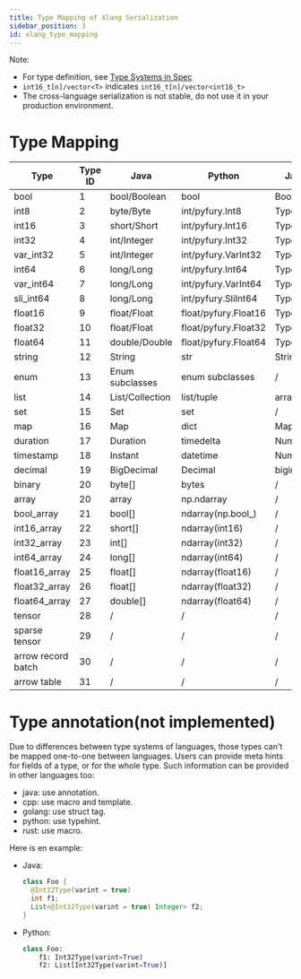 ```yaml
---
title: Type Mapping of Xlang Serialization
sidebar_position: 3
id: xlang_type_mapping
---
```


Note:

- For type definition, see [Type Systems in Spec](../specification/xlang_serialization_spec.md#type-systems)
- `int16_t[n]/vector<T>` indicates `int16_t[n]/vector<int16_t>`
- The cross-language serialization is not stable, do not use it in your production environment.

# Type Mapping

| Type               | Type ID | Java            | Python               | Javascript      | C++                            | Golang           | Rust             |
|--------------------|---------|-----------------|----------------------|-----------------|--------------------------------|------------------|------------------|
| bool               | 1       | bool/Boolean    | bool                 | Boolean         | bool                           | bool             | bool             |
| int8               | 2       | byte/Byte       | int/pyfury.Int8      | Type.int8()     | int8_t                         | int8             | i8               |
| int16              | 3       | short/Short     | int/pyfury.Int16     | Type.int16()    | int16_t                        | int16            | i6               |
| int32              | 4       | int/Integer     | int/pyfury.Int32     | Type.int32()    | int32_t                        | int32            | i32              |
| var_int32          | 5       | int/Integer     | int/pyfury.VarInt32  | Type.varint32() | fury::varint32_t               | fury.varint32    | fury::varint32   |
| int64              | 6       | long/Long       | int/pyfury.Int64     | Type.int64()    | int64_t                        | int64            | i64              |
| var_int64          | 7       | long/Long       | int/pyfury.VarInt64  | Type.varint64() | fury::varint64_t               | fury.varint64    | fury::varint64   |
| sli_int64          | 8       | long/Long       | int/pyfury.SliInt64  | Type.sliint64() | fury::sliint64_t               | fury.sliint64    | fury::sliint64   |
| float16            | 9       | float/Float     | float/pyfury.Float16 | Type.float16()  | fury::float16_t                | fury.float16     | fury::f16        |
| float32            | 10      | float/Float     | float/pyfury.Float32 | Type.float32()  | float                          | float32          | f32              |
| float64            | 11      | double/Double   | float/pyfury.Float64 | Type.float64()  | double                         | float64          | f64              |
| string             | 12      | String          | str                  | String          | string                         | string           | String/str       |
| enum               | 13      | Enum subclasses | enum subclasses      | /               | enum                           | /                | enum             |
| list               | 14      | List/Collection | list/tuple           | array           | vector                         | slice            | Vec              |
| set                | 15      | Set             | set                  | /               | set                            | fury.Set         | Set              |
| map                | 16      | Map             | dict                 | Map             | unordered_map                  | map              | HashMap          |
| duration           | 17      | Duration        | timedelta            | Number          | duration                       | Duration         | Duration         |
| timestamp          | 18      | Instant         | datetime             | Number          | std::chrono::nanoseconds       | Time             | DateTime         |
| decimal            | 19      | BigDecimal      | Decimal              | bigint          | /                              | /                | /                |
| binary             | 20      | byte[]          | bytes                | /               | `int8_t[n]/vector<T>`          | `[n]int8/[]T`    | `Vec<i8>`        |
| array              | 20      | array           | np.ndarray           | /               | /                              | array/slice      | Vec              |
| bool_array         | 21      | bool[]          | ndarray(np.bool_)    | /               | `bool[n]`                      | `[n]bool/[]T`    | `Vec<bool>`      |
| int16_array        | 22      | short[]         | ndarray(int16)       | /               | `int16_t[n]/vector<T>`         | `[n]int16/[]T`   | `Vec<i16>`       |
| int32_array        | 23      | int[]           | ndarray(int32)       | /               | `int32_t[n]/vector<T>`         | `[n]int32/[]T`   | `Vec<i32>`       |
| int64_array        | 24      | long[]          | ndarray(int64)       | /               | `int64_t[n]/vector<T>`         | `[n]int64/[]T`   | `Vec<i64>`       |
| float16_array      | 25      | float[]         | ndarray(float16)     | /               | `fury::float16_t[n]/vector<T>` | `[n]float16/[]T` | `Vec<fury::f16>` |
| float32_array      | 26      | float[]         | ndarray(float32)     | /               | `float[n]/vector<T>`           | `[n]float32/[]T` | `Vec<f32>`       |
| float64_array      | 27      | double[]        | ndarray(float64)     | /               | `double[n]/vector<T>`          | `[n]float64/[]T` | `Vec<f64>`       |
| tensor             | 28      | /               | /                    | /               | /                              | /                | /                |
| sparse tensor      | 29      | /               | /                    | /               | /                              | /                | /                |
| arrow record batch | 30      | /               | /                    | /               | /                              | /                | /                |
| arrow table        | 31      | /               | /                    | /               | /                              | /                | /                |

# Type annotation(not implemented)

Due to differences between type systems of languages, those types can't be mapped one-to-one between languages. Users
can provide meta hints for fields of a type, or for the whole type. Such information can be provided in other languages
too:

- java: use annotation.
- cpp: use macro and template.
- golang: use struct tag.
- python: use typehint.
- rust: use macro.

Here is en example:

- Java:
    ```java
    class Foo {
      @Int32Type(varint = true)
      int f1;
      List<@Int32Type(varint = true) Integer> f2;
    }
    ```
- Python:

    ```python
    class Foo:
        f1: Int32Type(varint=True)
        f2: List[Int32Type(varint=True)]
    ```

